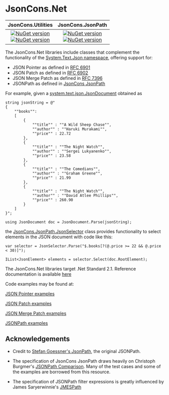 # JsonCons.Net

|JsonCons.Utilities|JsonCons.JsonPath|
|:-:|:-:|
|<a href="https://www.nuget.org/packages/JsonCons.Utilities/"><img alt="NuGet version" src="https://img.shields.io/nuget/v/JsonCons.Utilities.svg?svg=true"></img><br><img alt="NuGet version" src="https://img.shields.io/nuget/dt/JsonCons.Utilities.svg?svg=true"></img></a>|<a href="https://www.nuget.org/packages/JsonCons.JsonPath/"><img alt="NuGet version" src="https://img.shields.io/nuget/v/JsonCons.JsonPath.svg?svg=true"></img><br><img alt="NuGet version" src="https://img.shields.io/nuget/dt/JsonCons.JsonPath.svg?svg=true"></img></a>|

The JsonCons.Net libraries include classes that complement the functionality of the 
[System.Text.Json namespace](https://docs.microsoft.com/en-us/dotnet/api/system.text.json?view=netcore-3.1),
offering support for:

- JSON Pointer as defined in [RFC 6901](https://datatracker.ietf.org/doc/html/rfc6901)
- JSON Patch as defined in [RFC 6902](https://datatracker.ietf.org/doc/html/rfc6902)
- JSON Merge Patch as defined in [RFC 7396](https://datatracker.ietf.org/doc/html/rfc7396)
- JSONPath as defined in [JsonCons JsonPath](https://danielaparker.github.io/JsonCons.Net/articles/JsonPath/Specification.html)

For example, given a [system.text.json.JsonDocument](https://docs.microsoft.com/en-us/dotnet/api/system.text.json.jsondocument?view=net-5.0)
obtained as
```
string jsonString = @"
{
    ""books"":
    [
        {
            ""title"" : ""A Wild Sheep Chase"",
            ""author"" : ""Haruki Murakami"",
            ""price"" : 22.72
        },
        {
            ""title"" : ""The Night Watch"",
            ""author"" : ""Sergei Lukyanenko"",
            ""price"" : 23.58
        },
        {
            ""title"" : ""The Comedians"",
            ""author"" : ""Graham Greene"",
            ""price"" : 21.99
        },
        {
            ""title"" : ""The Night Watch"",
            ""author"" : ""David Atlee Phillips"",
            ""price"" : 260.90
        }
    ]
}";

using JsonDocument doc = JsonDocument.Parse(jsonString);
```
the [JsonCons.JsonPath.JsonSelector](https://danielaparker.github.io/JsonCons.Net/ref/JsonCons.JsonPath.JsonSelector.html) 
class provides functionality to select elements in the JSON document with code like this:

```
var selector = JsonSelector.Parse("$.books[?(@.price >= 22 && @.price < 30)]");

IList<JsonElement> elements = selector.Select(doc.RootElement);
```

The JsonCons.Net libraries target .Net Standard 2.1. Reference documentation is available [here](https://danielaparker.github.io/JsonCons.Net/ref/)

Code examples may be found at:

[JSON Pointer examples](https://github.com/danielaparker/JsonCons.Net/blob/main/examples/JsonPointer.Examples/JsonPointerExamples.cs)

[JSON Patch examples](https://github.com/danielaparker/JsonCons.Net/blob/main/examples/JsonPatch.Examples/JsonPatchExamples.cs)

[JSON Merge Patch examples](https://github.com/danielaparker/JsonCons.Net/blob/main/examples/JsonMergePatch.Examples/JsonMergePatchExamples.cs)

[JSONPath examples](https://github.com/danielaparker/JsonCons.Net/blob/main/examples/JsonPath.Examples/JsonPathExamples.cs)

## Acknowledgements

- Credit to [Stefan Goessner's JsonPath](https://goessner.net/articles/JsonPath/),
the original JSONPath.

- The specification of JsonCons JsonPath draws heavily on Christoph Burgmer's 
[JSONPath Comparison](https://cburgmer.github.io/json-path-comparison/).
Many of the test cases and some of the examples are borrowed from this resource.

- The specification of JSONPath filter expressions is greatly influenced by
James Saryerwinnie's [JMESPath](https://jmespath.org/specification.html)



